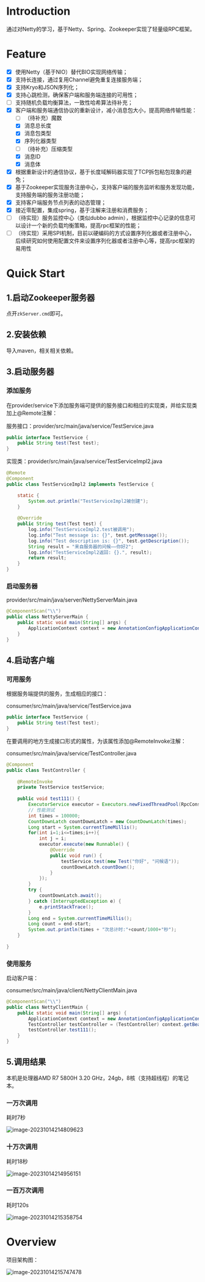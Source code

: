 # Introduction

通过对Netty的学习，基于Netty、Spring、Zookeeper实现了轻量级RPC框架。

# Feature

- [x] 使用Netty（基于NIO）替代BIO实现网络传输；
- [x] 支持长连接，通过复用Channel避免重复连接服务端；
- [x] 支持Kryo和JSON序列化；
- [x] 支持心跳检测，确保客户端和服务端连接的可用性；
- [ ] 支持随机负载均衡算法，一致性哈希算法待补充；
- [x] 客户端和服务端通信协议的重新设计，减小消息包大小，提高网络传输性能：
  - [ ] （待补充）魔数
  - [x] 消息总长度
  - [x] 消息包类型
  - [x] 序列化器类型
  - [ ] （待补充）压缩类型
  - [x] 消息ID
  - [x] 消息体
- [x] 根据重新设计的通信协议，基于长度域解码器实现了TCP拆包粘包现象的避免；
- [x] 基于Zookeeper实现服务注册中心，支持客户端的服务监听和服务发现功能，支持服务端的服务注册功能；
- [x] 支持客户端服务节点列表的动态管理；
- [x] 接近零配置，集成spring，基于注解来注册和消费服务；
- [ ] （待实现）服务监控中心（类似dubbo admin），根据监控中心记录的信息可以设计一个新的负载均衡策略，提高rpc框架的性能；
- [ ] （待实现）采用SPI机制，目前以硬编码的方式设置序列化器或者注册中心，后续研究如何使用配置文件来设置序列化器或者注册中心等，提高rpc框架的易用性

# Quick Start

## 1.启动Zookeeper服务器

点开`zkServer.cmd`即可。

## 2.安装依赖

导入maven，相关相关依赖。

## 3.启动服务器

### 添加服务

在provider/service下添加服务端可提供的服务接口和相应的实现类，并给实现类加上@Remote注解：

服务接口：provider/src/main/java/service/TestService.java

```java
public interface TestService {
    public String test(Test test);
}
```

实现类：provider/src/main/java/service/TestServiceImpl2.java

```java
@Remote
@Component
public class TestServiceImpl2 implements TestService {

    static {
        System.out.println("TestServiceImpl2被创建");
    }
    
    @Override
    public String test(Test test) {
        log.info("TestServiceImpl2.test被调用");
        log.info("Test message is: {}", test.getMessage());
        log.info("Test description is: {}", test.getDescription());
        String result = "来自服务器的问候——你好2";
        log.info("TestServiceImpl2返回: {}.", result);
        return result;
    }
}
```

### 启动服务器

provider/src/main/java/server/NettyServerMain.java

```java
@ComponentScan("\\")
public class NettyServerMain {
    public static void main(String[] args) {
        ApplicationContext context = new AnnotationConfigApplicationContext(NettyServerMain.class);
    }
}
```

## 4.启动客户端

### 可用服务

根据服务端提供的服务，生成相应的接口：

consumer/src/main/java/service/TestService.java

```java
public interface TestService {
    public String test(Test test);
}
```

在要调用的地方生成接口形式的属性，为该属性添加@RemoteInvoke注解：

consumer/src/main/java/service/TestController.java

```java
@Component
public class TestController {
    
    @RemoteInvoke
    private TestService testService;
    
    public void test111() {      
        ExecutorService executor = Executors.newFixedThreadPool(RpcConstants.CHANNEL_SIZE);
        // 性能测试
        int times = 100000;
        CountDownLatch countDownLatch = new CountDownLatch(times);
        Long start = System.currentTimeMillis();
        for(int i=1;i<=times;i++){
            int j = i;
            executor.execute(new Runnable() {
                @Override
                public void run() {
                    testService.test(new Test("你好", "问候语"));
                    countDownLatch.countDown();
                }
            });
        }
        try {
            countDownLatch.await();
        } catch (InterruptedException e) {
            e.printStackTrace();
        }
        Long end = System.currentTimeMillis();
        Long count = end-start;
        System.out.println(times + "次总计时:"+count/1000+"秒");
    }
    
}
```

### 使用服务

启动客户端：

consumer/src/main/java/client/NettyClientMain.java

```java
@ComponentScan("\\")
public class NettyClientMain {
    public static void main(String[] args) {
        ApplicationContext context = new AnnotationConfigApplicationContext(NettyClientMain.class);
        TestController testController = (TestController) context.getBean("testController");
        testController.test111();
    }
}
```

## 5.调用结果

本机是处理器AMD R7 5800H 3.20 GHz，24gb，8核（支持超线程）的笔记本。

### 一万次调用

耗时7秒

![image-20231014214809623](README.assets/image-20231014214809623.png)

### 十万次调用

耗时18秒

![image-20231014214956151](README.assets/image-20231014214956151.png)

### 一百万次调用

耗时120s

![image-20231014215358754](README.assets/image-20231014215358754.png)

# Overview

项目架构图：

![image-20231014215747478](README.assets/image-20231014215747478.png)
